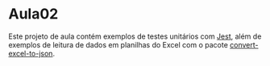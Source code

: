 # Aula02

Este projeto de aula contém exemplos de testes unitários com [Jest](https://jestjs.io/), além de exemplos de leitura de dados em planilhas do Excel com o pacote [convert-excel-to-json](https://www.npmjs.com/package/convert-excel-to-json).
